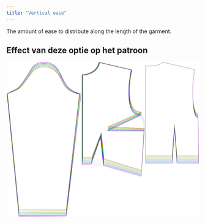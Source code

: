 ```yaml
---
title: "Vertical ease"
---
```


The amount of ease to distribute along the length of the garment.

## Effect van deze optie op het patroon

![This image shows the effect of this option by superimposing several variants that have a different value for this option](breanna_verticalease_sample.svg "Effect of this option on the pattern")
